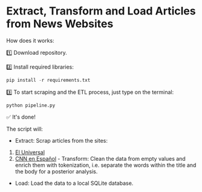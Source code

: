 # Extract, Transform and Load Articles from News Websites

How does it works:

1️⃣ Download repository.

2️⃣ Install required libraries:

```python
pip install -r requirements.txt
```

3️⃣ To start scraping and the ETL process, just type on the terminal:

```python
python pipeline.py
```

✅ It's done!

The script will:

- Extract: Scrap articles from the sites:
1. [El Universal](http://www.eluniversal.com.mx/)
2. [CNN en Español](https://cnnespanol.cnn.com/) - Transform: Clean the data from empty values and enrich them with tokenization, i.e. separate the words within the title and the body for a posterior analysis.
- Load: Load the data to a local SQLite database.
